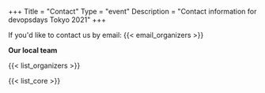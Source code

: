+++
Title = "Contact"
Type = "event"
Description = "Contact information for devopsdays Tokyo 2021"
+++

If you'd like to contact us by email: {{< email_organizers >}}

**Our local team**

{{< list_organizers >}}


{{< list_core >}}
